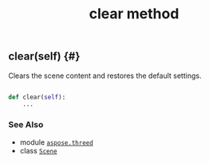 ﻿---
title: clear method
second_title: Aspose.3D for Python via .NET API References
description: 
type: docs
weight: 20
url: /python-net/aspose.threed/scene/clear/
is_root: false
---

## clear(self) {#}

Clears the scene content and restores the default settings.



```python

def clear(self):
    ...
```





### See Also
* module [`aspose.threed`](../../)
* class [`Scene`](/3d/python-net/aspose.threed/scene)
